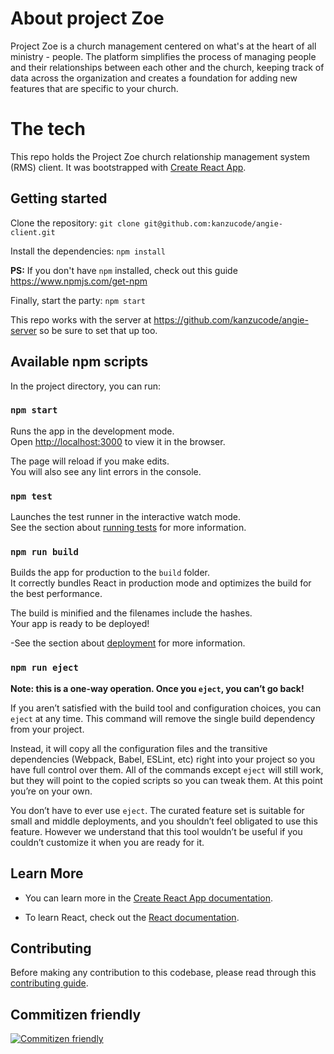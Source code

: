 # About project Zoe

Project Zoe is a church management centered on what's at the heart of all ministry - people. The platform simplifies the process of managing people and their relationships between each other and the church, keeping track of data across the organization and creates a foundation for adding new features that are specific to your church.

# The tech

This repo holds the Project Zoe church relationship management system (RMS) client. 
It was bootstrapped with [Create React App](https://github.com/facebook/create-react-app).

## Getting started

Clone the repository:
`git clone git@github.com:kanzucode/angie-client.git`

Install the dependencies:
`npm install`

**PS:** If you don't have `npm` installed, check out this guide https://www.npmjs.com/get-npm

Finally, start the party:
`npm start`

This repo works with the server at https://github.com/kanzucode/angie-server so be sure to set that up too.

## Available npm scripts

In the project directory, you can run:

### `npm start`

Runs the app in the development mode.<br />
Open [http://localhost:3000](http://localhost:3000) to view it in the browser.

The page will reload if you make edits.<br />
You will also see any lint errors in the console.

### `npm test`

Launches the test runner in the interactive watch mode.<br />
See the section about [running tests](https://facebook.github.io/create-react-app/docs/running-tests) for more information.

### `npm run build`

Builds the app for production to the `build` folder.<br />
It correctly bundles React in production mode and optimizes the build for the best performance.

The build is minified and the filenames include the hashes.<br />
Your app is ready to be deployed!

-See the section about [deployment](https://facebook.github.io/create-react-app/docs/deployment) for more information.

### `npm run eject`

**Note: this is a one-way operation. Once you `eject`, you can’t go back!**

If you aren’t satisfied with the build tool and configuration choices, you can `eject` at any time. This command will remove the single build dependency from your project.

Instead, it will copy all the configuration files and the transitive dependencies (Webpack, Babel, ESLint, etc) right into your project so you have full control over them. All of the commands except `eject` will still work, but they will point to the copied scripts so you can tweak them. At this point you’re on your own.

You don’t have to ever use `eject`. The curated feature set is suitable for small and middle deployments, and you shouldn’t feel obligated to use this feature. However we understand that this tool wouldn’t be useful if you couldn’t customize it when you are ready for it.

## Learn More

- You can learn more in the [Create React App documentation](https://facebook.github.io/create-react-app/docs/getting-started).

- To learn React, check out the [React documentation](https://reactjs.org/).

## Contributing
Before making any contribution to this codebase, please read through this [contributing guide](https://github.com/kanzucode/angie-server/blob/master/contributing.md).

## Commitizen friendly
[![Commitizen friendly](https://img.shields.io/badge/commitizen-friendly-brightgreen.svg)](http://commitizen.github.io/cz-cli/)
